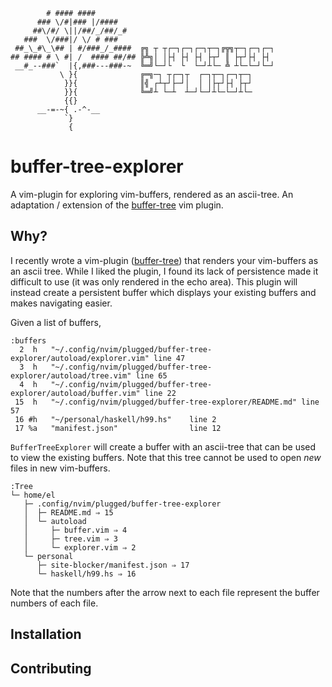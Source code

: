 ```
        # #### ####
      ### \/#|### |/####
     ##\/#/ \||/##/_/##/_#
   ###  \/###|/ \/ # ###
 ##_\_#\_\## | #/###_/_####  ╔╗ ┬ ┬┌─┐┌─┐┌─┐┬─┐╔╦╗┬─┐┌─┐┌─┐
## #### # \ #| /  #### ##/## ╠╩╗│ │├┤ ├┤ ├┤ ├┬┘ ║ ├┬┘├┤ ├┤
 __#_--###`  |{,###---###-~  ╚═╝└─┘└  └  └─┘┴└─ ╩ ┴└─└─┘└─┘
           \ }{              ╔═╗─┐ ┬┌─┐┬  ┌─┐┬─┐┌─┐┬─┐
            }}{              ║╣ ┌┴┬┘├─┘│  │ │├┬┘├┤ ├┬┘
            }}{              ╚═╝┴ └─┴  ┴─┘└─┘┴└─└─┘┴└─
            {{}
      __-=-~{ .-^-__
            `}
             {
```

<h1>buffer-tree-explorer</h1>

A vim-plugin for exploring vim-buffers, rendered as an ascii-tree. An adaptation / extension of the <a href='https://github.com/el-iot/buffer-tree'>buffer-tree</a> vim plugin.

<h2>Why?</h2>
I recently wrote a vim-plugin (<a href='https://github.com/el-iot/buffer-tree'>buffer-tree</a>) that renders your vim-buffers as an ascii tree. While I liked the plugin, I found its lack of persistence made it difficult to use (it was only rendered in the echo area). This plugin will instead create a persistent buffer which displays your existing buffers and makes navigating easier.

Given a list of buffers,
```
:buffers
  2  h   "~/.config/nvim/plugged/buffer-tree-explorer/autoload/explorer.vim" line 47
  3  h   "~/.config/nvim/plugged/buffer-tree-explorer/autoload/tree.vim" line 65
  4  h   "~/.config/nvim/plugged/buffer-tree-explorer/autoload/buffer.vim" line 22
 15  h   "~/.config/nvim/plugged/buffer-tree-explorer/README.md" line 57
 16 #h   "~/personal/haskell/h99.hs"    line 2
 17 %a   "manifest.json"                line 12
```

<code>BufferTreeExplorer</code> will create a buffer with an ascii-tree that can be used to view the existing buffers. Note that this tree cannot be used to open *new* files in new vim-buffers.

```
:Tree
└─ home/el
   ├─ .config/nvim/plugged/buffer-tree-explorer
   │  ├─ README.md ⇒ 15
   │  └─ autoload
   │     ├─ buffer.vim ⇒ 4
   │     ├─ tree.vim ⇒ 3
   │     └─ explorer.vim ⇒ 2
   └─ personal
      ├─ site-blocker/manifest.json ⇒ 17
      └─ haskell/h99.hs ⇒ 16
```

Note that the numbers after the arrow next to each file represent the buffer numbers of each file.

<h2>Installation</h2>
<h2>Contributing</h2>
